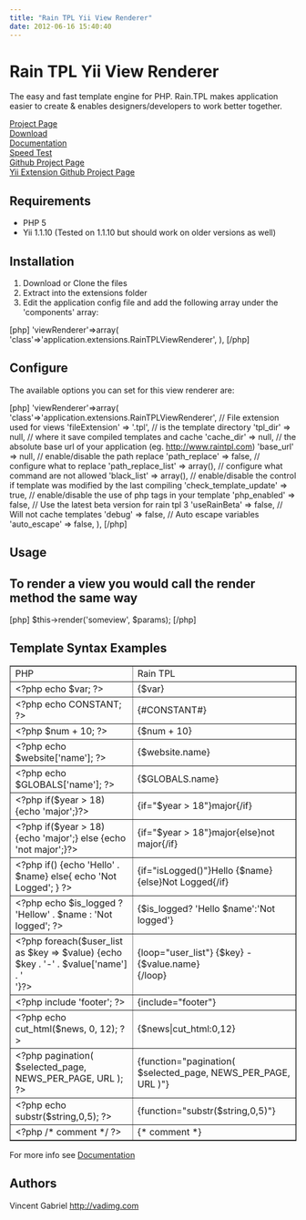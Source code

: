 ```yaml
---
title: "Rain TPL Yii View Renderer"
date: 2012-06-16 15:40:40
---
```


<h1>Rain TPL Yii View Renderer</h1>

The easy and fast template engine for PHP.   Rain.TPL makes application easier to create & enables designers/developers to work better together.


<a href="http://www.raintpl.com/">Project Page</a><br />
<a href="http://www.raintpl.com/Download/">Download</a><br />
<a href="http://www.raintpl.com/Documentation/">Documentation</a><br />
<a href="http://www.raintpl.com/PHP-Template-Engines-Speed-Test/">Speed Test</a><br />
<a href="https://github.com/rainphp/raintpl">Github Project Page</a><br />
<a href="https://github.com/VinceG/Yii-Rain-TPL-View-Renderer">Yii Extension Github Project Page</a><br />


<h2>Requirements</h2>

- PHP 5
- Yii 1.1.10 (Tested on 1.1.10 but should work on older versions as well)

<h2>Installation</h2>

1. Download or Clone the files
2. Extract into the extensions folder
3. Edit the application config file and add the following array under the 'components' array:

[php]
'viewRenderer'=>array(
  'class'=>'application.extensions.RainTPLViewRenderer',
),
[/php]

<h2>Configure</h2>

The available options you can set for this view renderer are:

[php]
'viewRenderer'=>array(
	'class'=>'application.extensions.RainTPLViewRenderer',
	// File extension used for views
	'fileExtension' => '.tpl',
	// is the template directory
	'tpl_dir' => null,
	// where it save compiled templates and cache
	'cache_dir' => null,
	// the absolute base url of your application (eg. http://www.raintpl.com)
	'base_url' => null,
	// enable/disable the path replace
	'path_replace' => false,
	// configure what to replace
	'path_replace_list' => array(),
	//  configure what command are not allowed
	'black_list' => array(),
	// enable/disable the control if template was modified by the last compiling
	'check_template_update' => true,
	// enable/disable the use of php tags in your template
	'php_enabled' => false,
	// Use the latest beta version for rain tpl 3
	'useRainBeta' => false,
	// Will not cache templates
	'debug' => false,
	// Auto escape variables
	'auto_escape' => false,
),
[/php]


<h2>Usage</h2>

To render a view you would call the render method the same way
------------------

[php]
$this->render('someview', $params);
[/php]

<h2>Template Syntax Examples</h2>

<table width='100%' border='1'>
    <tr>
        <td>PHP</td>
		<td>Rain TPL</td>
    </tr>
	<tr>
		<td>&lt;?php echo $var; ?&gt;</td>
		<td>{$var}</td>
	</tr>
	<tr>
		<td>&lt;?php echo CONSTANT; ?&gt;</td>
		<td>{#CONSTANT#}</td>
	</tr>
	<tr>
		<td>&lt;?php $num + 10; ?&gt;</td>
		<td>{$num + 10}</td>
	</tr>
	<tr>
		<td>&lt;?php echo $website['name']; ?&gt;</td>
		<td>{$website.name}</td>
	</tr>
	<tr>
		<td>&lt;?php echo $GLOBALS['name']; ?&gt;</td>
		<td>{$GLOBALS.name}</td>
	</tr>
	<tr>
		<td>&lt;?php if($year > 18) {echo 'major';}?&gt;</td>
		<td>{if="$year > 18"}major{/if}</td>
	</tr>
	<tr>
		<td>&lt;?php if($year > 18) {echo 'major';} else {echo 'not major';}?&gt;</td>
		<td>{if="$year > 18"}major{else}not major{/if}</td>
	</tr>
	<tr>
		<td>&lt;?php if() {echo 'Hello' . $name} else{ echo 'Not Logged'; } ?&gt;</td>
		<td>{if="isLogged()"}Hello {$name}{else}Not Logged{/if}</td>
	</tr>
	<tr>
		<td>&lt;?php echo $is_logged ? 'Hellow' . $name : 'Not logged'; ?&gt;</td>
		<td>{$is_logged? 'Hello $name':'Not logged'}</td>
	</tr>
	<tr>
		<td>&lt;?php foreach($user_list as $key => $value) {echo $key . '-' . $value['name'] . '<br />'}?&gt;</td>
		<td>{loop="user_list"}
		{$key} - {$value.name}</br>
		{/loop}</td>
	</tr>
	<tr>
		<td>&lt;?php include 'footer'; ?&gt;</td>
		<td>{include="footer"}</td>
	</tr>
	<tr>
		<td>&lt;?php echo cut_html($news, 0, 12); ?&gt;</td>
		<td>{$news|cut_html:0,12}</td>
	</tr>
	<tr>
		<td>&lt;?php pagination( $selected_page, NEWS_PER_PAGE, URL ); ?&gt;</td>
		<td>{function="pagination( $selected_page, NEWS_PER_PAGE, URL )"}</td>
	</tr>
	<tr>
		<td>&lt;?php echo substr($string,0,5); ?&gt;</td>
		<td>{function="substr($string,0,5)"}</td>
	</tr>
	<tr>
		<td>&lt;?php /* comment */ ?&gt;</td>
		<td>{* comment *}</td>
	</tr>
</table>

For more info see [Documentation](http://www.raintpl.com/Documentation/)

<h2>Authors</h2>

Vincent Gabriel <http://vadimg.com>
